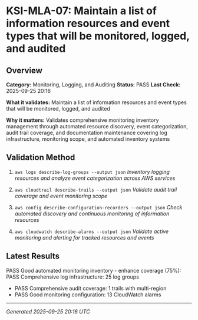 # KSI-MLA-07: Maintain a list of information resources and event types that will be monitored, logged, and audited

## Overview

**Category:** Monitoring, Logging, and Auditing
**Status:** PASS
**Last Check:** 2025-09-25 20:16

**What it validates:** Maintain a list of information resources and event types that will be monitored, logged, and audited

**Why it matters:** Validates comprehensive monitoring inventory management through automated resource discovery, event categorization, audit trail coverage, and documentation maintenance covering log infrastructure, monitoring scope, and automated inventory systems

## Validation Method

1. `aws logs describe-log-groups --output json`
   *Inventory logging resources and analyze event categorization across AWS services*

2. `aws cloudtrail describe-trails --output json`
   *Validate audit trail coverage and event monitoring scope*

3. `aws config describe-configuration-recorders --output json`
   *Check automated discovery and continuous monitoring of information resources*

4. `aws cloudwatch describe-alarms --output json`
   *Validate active monitoring and alerting for tracked resources and events*

## Latest Results

PASS Good automated monitoring inventory - enhance coverage (75%): PASS Comprehensive log infrastructure: 25 log groups
- PASS Comprehensive audit coverage: 1 trails with multi-region
- PASS Good monitoring configuration: 13 CloudWatch alarms

---
*Generated 2025-09-25 20:16 UTC*